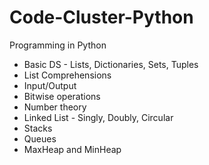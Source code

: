 # Code-Cluster-Python
Programming in Python
- Basic DS - Lists, Dictionaries, Sets, Tuples
- List Comprehensions
- Input/Output
- Bitwise operations
- Number theory
- Linked List - Singly, Doubly, Circular
- Stacks
- Queues
- MaxHeap and MinHeap
